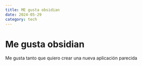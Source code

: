 ```yaml
---
title: ME gusta obsidian
date: 2024-05-29
category: tech
---
```


# Me gusta obsidian

Me gusta tanto que quiero crear una nueva aplicación parecida

